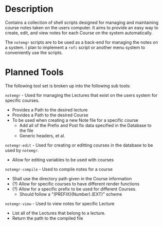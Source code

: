 # Description

Contains a collection of shell scripts designed for managing and maintaining
course notes taken on the users computer. It aims to provide an easy way to
create, edit, and view notes for each Course on the system automatically.

The `notemgr` scripts are to be used as a back-end for managing the notes on a
system. I plan to implement a `rofi` script or another menu system to
conveniently use the scripts.

# Planned Tools

The following tool set is broken up into the following sub tools:

`notemgr` - Used for managing the Lectures that exist on the users system for
specific courses.

- Provides a Path to the desired lecture
- Provides a Path to the desired Course
- To be used when creating a new Note file for a specific course
	- Add all of the Prefix and Post fix data specified in the Database to the file
	- Generic headers, et al.

`notemgr-edit` - Used for creating or editting courses in the database to be
used by `notemgr`.

- Allow for editing variables to be used with courses

`notemgr-compile` - Used to compile notes for a course

- Shall use the directory path given in the Course information
- (?) Allow for specific courses to have different render functions
- (?) Allow for a specific prefix to be used for different Courses.
	- Should follow a "(PREFIX)(Number).(EXT)" scheme

`notemgr-view` - Used to view notes for specific Lecture

- List all of the Lectures that belong to a lecture.
- Return the path to the compiled file

